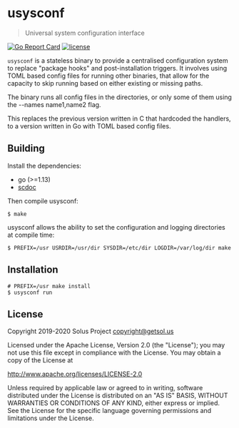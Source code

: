 # usysconf

> Universal system configuration interface

[![Go Report Card](https://goreportcard.com/badge/github.com/getsolus/usysconf)](https://goreportcard.com/report/github.com/getsolus/usysconf) [![license](https://img.shields.io/github/license/getsolus/usysconf.svg)](https://raw.githubusercontent.com/getsolus/usysconf/master/LICENSE)

`usysconf` is a stateless binary to provide a centralised configuration system to replace "package hooks" and post-installation triggers.  It involves using TOML based config files for running other binaries, that allow for the capacity to skip running based on either existing or missing paths.


The binary runs all config files in the directories, or only some of them using the --names name1,name2 flag.

This replaces the previous version written in C that hardcoded the handlers, to a version written in Go with TOML based config files.

## Building

Install the dependencies:

- go (>=1.13)
- [scdoc](https://git.sr.ht/~sircmpwn/scdoc)

Then compile usysconf:

    $ make

usysconf allows the ability to set the configuration and logging directories at compile time:

    $ PREFIX=/usr USRDIR=/usr/dir SYSDIR=/etc/dir LOGDIR=/var/log/dir make

## Installation

    # PREFIX=/usr make install
    $ usysconf run

## License

Copyright 2019-2020 Solus Project <copyright@getsol.us>

Licensed under the Apache License, Version 2.0 (the "License");
you may not use this file except in compliance with the License.
You may obtain a copy of the License at

<http://www.apache.org/licenses/LICENSE-2.0>

Unless required by applicable law or agreed to in writing, software
distributed under the License is distributed on an "AS IS" BASIS,
WITHOUT WARRANTIES OR CONDITIONS OF ANY KIND, either express or implied.
See the License for the specific language governing permissions and
limitations under the License.

